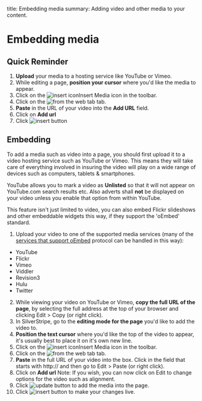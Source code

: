 title: Embedding media
summary: Adding video and other media to your content.

# Embedding media

## Quick Reminder

 1. **Upload** your media to a hosting service like YouTube or Vimeo.
 2. While editing a page, **position your cursor** where you'd like the media to appear.
 3. Click on the ![insert icon](/_images/insert-media-icon.png)Insert Media icon in the toolbar.
 4. Click on the ![from the web tab](/_images/from-the-web-tab.png) tab.
 5. **Paste** in the URL of your video into the **Add URL** field.
 6. Click on **Add url**
 7. Click ![insert button](/_images/insert-image-button.png)

## Embedding

To add a media such as video into a page, you should first upload it to a video hosting service such as YouTube or Vimeo. This means they will take care of everything involved in insuring the video will play on a wide range of devices such as computers, tablets & smartphones.

YouTube allows you to mark a video as **Unlisted** so that it will not appear on YouTube.com search results etc. Also adverts shall **not** be displayed on your video unless you enable that option from within YouTube.

<div class="note" markdown="1">This feature isn't just limited to video, you can also embed Flickr slideshows and other embeddable widgets this way, if they support the 'oEmbed' standard.</div>

 1. Upload your video to one of the supported media services (many of the [services that support oEmbed](http://oembed.com/#section7) protocol can be handled in this way):
  * YouTube
  * Flickr
  * Vimeo
  * Viddler
  * Revision3
  * Hulu
  * Twitter
 2. While viewing your video on YouTube or Vimeo, **copy the full URL of the page**, by selecting the full address at the top of your browser and clicking Edit > Copy (or right click).
 3. In SilverStripe, go to the **editing mode for the page** you'd like to add the video to.
 4. **Position the text cursor** where you'd like the top of the video to appear, it's usually best to place it on it's own new line.
 5. Click on the ![insert icon](/_images/insert-media-icon.png)Insert Media icon in the toolbar.
 6. Click on the ![from the web tab](/_images/from-the-web-tab.png) tab.
 7. **Paste** in the full URL of your video into the box. Click in the field that starts with http:// and then go to Edit > Paste (or right click).
 8. Click on **Add url** Note: If you wish, you can now click on Edit to change options for the video such as alignment.
 9. Click ![update button](/_images/update-button.png) to add the media into the page.
 10. Click ![insert button](/_images/insert-image-button.png) to make your changes live.
